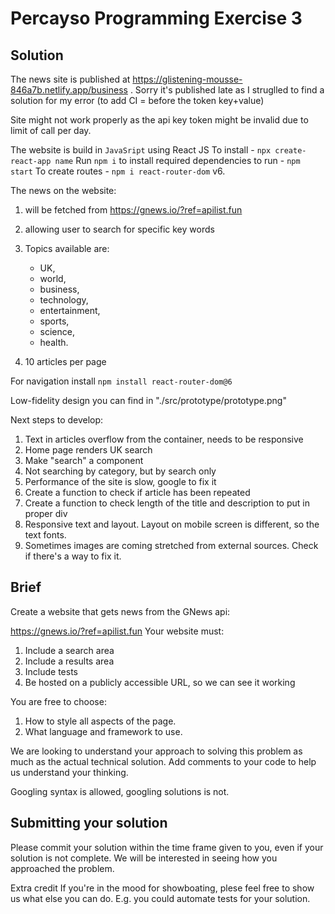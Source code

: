# Percayso Programming Exercise 3

## Solution

The news site is published at https://glistening-mousse-846a7b.netlify.app/business . Sorry it's published late as I struglled to find a solution for my error (to add CI = before the token key+value)

Site might not work properly as the api key token might be invalid due to limit of call per day.

The website is build in `JavaSript` using React JS
To install - `npx create-react-app name`
Run `npm i` to install required dependencies
to run - `npm start`
To create routes - `npm i react-router-dom` v6.

The news on the website:

1. will be fetched from
   https://gnews.io/?ref=apilist.fun

2. allowing user to search for specific key words
3. Topics available are:
   - UK,
   - world,
   - business,
   - technology,
   - entertainment,
   - sports,
   - science,
   - health.
4. 10 articles per page

For navigation install `npm install react-router-dom@6`

Low-fidelity design you can find in "./src/prototype/prototype.png"

Next steps to develop:

1. Text in articles overflow from the container, needs to be responsive
2. Home page renders UK search
3. Make "search" a component
4. Not searching by category, but by search only
5. Performance of the site is slow, google to fix it
6. Create a function to check if article has been repeated
7. Create a function to check length of the title and description to put in proper div
8. Responsive text and layout. Layout on mobile screen is different, so the text fonts.
9. Sometimes images are coming stretched from external sources. Check if there's a way to fix it.

## Brief

Create a website that gets news from the GNews api:

https://gnews.io/?ref=apilist.fun
Your website must:

1. Include a search area
2. Include a results area
3. Include tests
4. Be hosted on a publicly accessible URL, so we can see it working

You are free to choose:

1. How to style all aspects of the page.
2. What language and framework to use.

We are looking to understand your approach to solving this problem as much as the actual technical solution. Add comments to your code to help us understand your thinking.

Googling syntax is allowed, googling solutions is not.

## Submitting your solution

Please commit your solution within the time frame given to you, even if your solution is not complete. We will be interested in seeing how you approached the problem.

Extra credit
If you're in the mood for showboating, plese feel free to show us what else you can do. E.g. you could automate tests for your solution.
